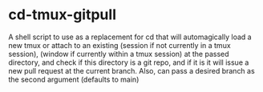 # cd-tmux-gitpull
A shell script to use as a replacement for cd that will automagically load a new tmux or attach to an existing (session if not currently in a tmux session), (window if currently within a tmux session) at the passed directory, and check if this directory is a git repo, and if it is it will issue a new pull request at the current branch. Also, can pass a desired branch as the second argument (defaults to main)
